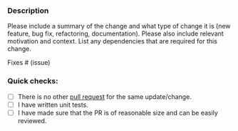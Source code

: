 ### Description

Please include a summary of the change and what type of change it is (new feature, bug fix, refactoring, documentation).
Please also include relevant motivation and context.
List any dependencies that are required for this change.

Fixes # (issue)

### Quick checks:

- [ ] There is no other [pull request](https://github.com/nstehr/conduit-connector-mqtt/pulls) for the same update/change.
- [ ] I have written unit tests.
- [ ] I have made sure that the PR is of reasonable size and can be easily reviewed.